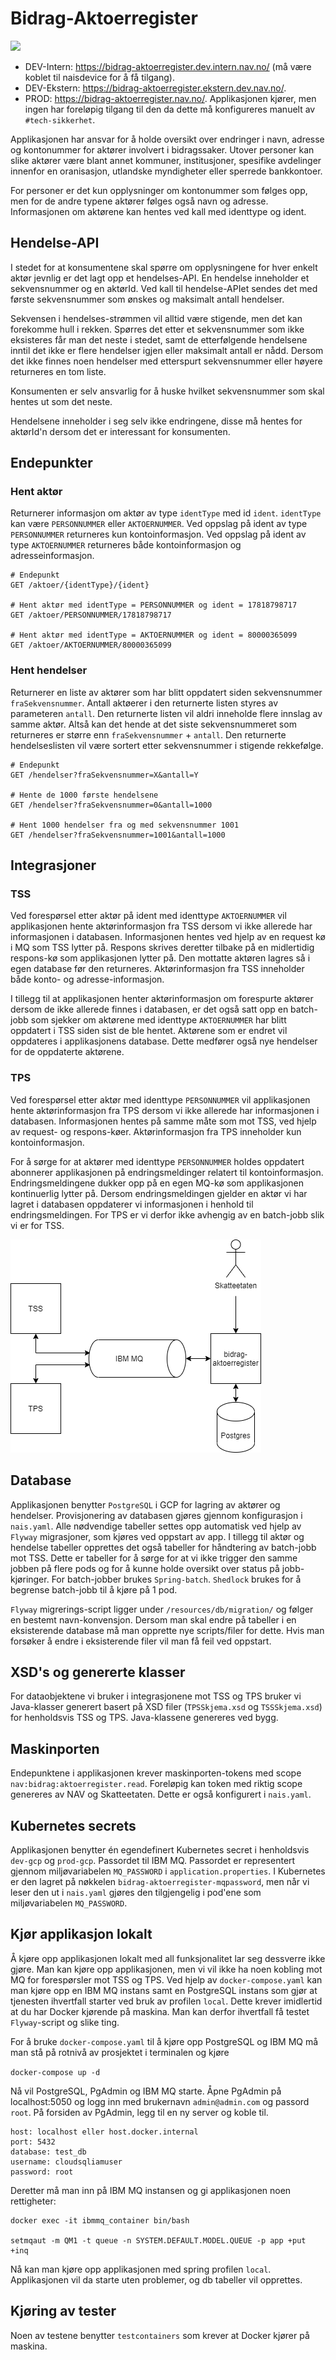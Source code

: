 # Bidrag-Aktoerregister

![](https://github.com/navikt/bidrag-aktoerregister/actions/workflows/build-and-deploy.yaml/badge.svg)

* DEV-Intern: https://bidrag-aktoerregister.dev.intern.nav.no/ (må være koblet til naisdevice for å få tilgang).
* DEV-Ekstern: https://bidrag-aktoerregister.ekstern.dev.nav.no/.
* PROD: https://bidrag-aktoerregister.nav.no/. Applikasjonen kjører, men ingen har foreløpig tilgang til den da dette må konfigureres manuelt av `#tech-sikkerhet`.

Applikasjonen har ansvar for å holde oversikt over endringer i navn, adresse og kontonummer for aktører involvert i bidragssaker. Utover personer kan slike aktører være blant annet kommuner, institusjoner, spesifike avdelinger innenfor en oranisasjon, utlandske myndigheter eller sperrede bankkontoer.

For personer er det kun opplysninger om kontonummer som følges opp, men for de andre typene aktører følges også navn og adresse. Informasjonen om aktørene kan hentes ved kall med identtype og ident.

## Hendelse-API
I stedet for at konsumentene skal spørre om opplysningene for hver enkelt aktør jevnlig er det lagt opp et hendelses-API. En hendelse inneholder et sekvensnummer og en aktørId. Ved kall til hendelse-APIet sendes det med første sekvensnummer som ønskes og maksimalt antall hendelser.

Sekvensen i hendelses-strømmen vil alltid være stigende, men det kan forekomme hull i rekken. Spørres det etter et sekvensnummer som ikke eksisteres får man det neste i stedet, samt de etterfølgende hendelsene inntil det ikke er flere hendelser igjen eller maksimalt antall er nådd. Dersom det ikke finnes noen hendelser med etterspurt sekvensnummer eller høyere returneres en tom liste.

Konsumenten er selv ansvarlig for å huske hvilket sekvensnummer som skal hentes ut som det neste.

Hendelsene inneholder i seg selv ikke endringene, disse må hentes for aktørId'n dersom det er interessant for konsumenten.

## Endepunkter

### Hent aktør

Returnerer informasjon om aktør av type `identType` med id `ident`. `identType` kan være `PERSONNUMMER` eller `AKTOERNUMMER`. Ved oppslag på ident av type `PERSONNUMMER` returneres kun kontoinformasjon. Ved oppslag på ident av type `AKTOERNUMMER` returneres både kontoinformasjon og adresseinformasjon.

```
# Endepunkt
GET /aktoer/{identType}/{ident}

# Hent aktør med identType = PERSONNUMMER og ident = 17818798717
GET /aktoer/PERSONNUMMER/17818798717

# Hent aktør med identType = AKTOERNUMMER og ident = 80000365099
GET /aktoer/AKTOERNUMMER/80000365099
```

### Hent hendelser

Returnerer en liste av aktører som har blitt oppdatert siden sekvensnummer `fraSekvensnummer`. Antall aktøerer i den returnerte listen styres av parameteren `antall`. Den returnerte listen vil aldri inneholde flere innslag av samme aktør. Altså kan det hende at det siste sekvensnummeret som returneres er større enn `fraSekvensnummer` + `antall`. Den returnerte hendelseslisten vil være sortert etter sekvensnummer i stigende rekkefølge.

```
# Endepunkt
GET /hendelser?fraSekvensnummer=X&antall=Y

# Hente de 1000 første hendelsene
GET /hendelser?fraSekvensnummer=0&antall=1000

# Hent 1000 hendelser fra og med sekvensnummer 1001
GET /hendelser?fraSekvensnummer=1001&antall=1000
```

## Integrasjoner

### TSS

Ved forespørsel etter aktør på ident med identtype `AKTOERNUMMER` vil applikasjonen hente aktørinformasjon fra TSS dersom vi ikke allerede har informasjonen i databasen. Informasjonen hentes ved hjelp av en request kø i MQ som TSS lytter på. Respons skrives deretter tilbake på en midlertidig respons-kø som applikasjonen lytter på. Den mottatte aktøren lagres så i egen database før den returneres. Aktørinformasjon fra TSS inneholder både konto- og adresse-informasjon.

I tillegg til at applikasjonen henter aktørinformasjon om forespurte aktører dersom de ikke allerede finnes i databasen, er det også satt opp en batch-jobb som sjekker om aktørene med identtype `AKTOERNUMMER` har blitt oppdatert i TSS siden sist de ble hentet. Aktørene som er endret vil oppdateres i applikasjonens database. Dette medfører også nye hendelser for de oppdaterte aktørene.

### TPS

Ved forespørsel etter aktør med identtype `PERSONNUMMER` vil applikasjonen hente aktørinformasjon fra TPS dersom vi ikke allerede har informasjonen i databasen. Informasjonen hentes på samme måte som mot TSS, ved hjelp av request- og respons-køer. Aktørinformasjon fra TPS inneholder kun kontoinformasjon.

For å sørge for at aktører med identtype `PERSONNUMMER` holdes oppdatert abonnerer applikasjonen på endringsmeldinger relatert til kontoinformasjon. Endringsmeldingene dukker opp på en egen MQ-kø som applikasjonen kontinuerlig lytter på. Dersom endringsmeldingen gjelder en aktør vi har lagret i databasen oppdaterer vi informasjonen i henhold til endringsmeldingen. For TPS er vi derfor ikke avhengig av en batch-jobb slik vi er for TSS.

![System oversikt](./img/bidrag-aktoerregister.drawio.png)

## Database

Applikasjonen benytter `PostgreSQL` i GCP for lagring av aktører og hendelser. Provisjonering av databasen gjøres gjennom konfigurasjon i `nais.yaml`. Alle nødvendige tabeller settes opp automatisk ved hjelp av `Flyway` migrasjoner, som kjøres ved oppstart av app. I tillegg til aktør og hendelse tabeller opprettes det også tabeller for håndtering av batch-jobb mot TSS. Dette er tabeller for å sørge for at vi ikke trigger den samme jobben på flere pods og for å kunne holde oversikt over status på jobb-kjøringer. For batch-jobber brukes `Spring-batch`. `Shedlock` brukes for å begrense batch-jobb til å kjøre på 1 pod.

`Flyway` migrerings-script ligger under `/resources/db/migration/` og følger en bestemt navn-konvensjon. Dersom man skal endre på tabeller i en eksisterende database må man opprette nye scripts/filer for dette. Hvis man forsøker å endre i eksisterende filer vil man få feil ved oppstart.

## XSD's og genererte klasser

For dataobjektene vi bruker i integrasjonene mot TSS og TPS bruker vi Java-klasser generert basert på XSD filer (`TPSSkjema.xsd` og `TSSSkjema.xsd`) for henholdsvis TSS og TPS. Java-klassene genereres ved bygg.

## Maskinporten

Endepunktene i applikasjonen krever maskinporten-tokens med scope `nav:bidrag:aktoerregister.read`. Foreløpig kan token med riktig scope genereres av NAV og Skatteetaten. Dette er også konfigurert i `nais.yaml`.

## Kubernetes secrets
Applikasjonen benytter én egendefinert Kubernetes secret i henholdsvis `dev-gcp` og `prod-gcp`. Passordet til IBM MQ. Passordet er representert gjennom miljøvariabelen `MQ_PASSWORD` i `application.properties`. I Kubernetes er den lagret på nøkkelen `bidrag-aktoerregister-mqpassword`, men når vi leser den ut i `nais.yaml` gjøres den tilgjengelig i pod'ene som miljøvariabelen `MQ_PASSWORD`.

## Kjør applikasjon lokalt

Å kjøre opp applikasjonen lokalt med all funksjonalitet lar seg dessverre ikke gjøre. Man kan kjøre opp applikasjonen, men vi vil ikke ha noen kobling mot MQ for forespørsler mot TSS og TPS. Ved hjelp av `docker-compose.yaml` kan man kjøre opp en IBM MQ instans samt en PostgreSQL instans som gjør at tjenesten ihvertfall starter ved bruk av profilen `local`. Dette krever imidlertid at du har Docker kjørende på maskina. Man kan derfor ihvertfall få testet `Flyway`-script og slike ting.

For å bruke `docker-compose.yaml` til å kjøre opp PostgreSQL og IBM MQ må man stå på rotnivå av prosjektet i terminalen og kjøre 

```docker-compose up -d```

Nå vil PostgreSQL, PgAdmin og IBM MQ starte. Åpne PgAdmin på localhost:5050 og logg inn med brukernavn `admin@admin.com` og passord `root`. På forsiden av PgAdmin, legg til en ny server og koble til. 

```
host: localhost eller host.docker.internal
port: 5432
database: test_db
username: cloudsqliamuser
password: root
```

Deretter må man inn på IBM MQ instansen og gi applikasjonen noen rettigheter:

```
docker exec -it ibmmq_container bin/bash

setmqaut -m QM1 -t queue -n SYSTEM.DEFAULT.MODEL.QUEUE -p app +put +inq
```

Nå kan man kjøre opp applikasjonen med spring profilen `local`. Applikasjonen vil da starte uten problemer, og db tabeller vil opprettes.

## Kjøring av tester

Noen av testene benytter `testcontainers` som krever at Docker kjører på maskina.
